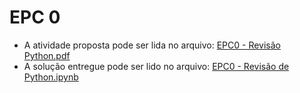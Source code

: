 # EPC 0

- A atividade proposta pode ser lida no arquivo: [EPC0 - Revisão Python.pdf](https://github.com/VitorDiToro/EC016-IA/blob/master/EPC0/EPC0%20-%20Revis%C3%A3o%20Python.pdf)
- A solução entregue pode ser lido no arquivo: [EPC0 - Revisão de Python.ipynb](https://github.com/VitorDiToro/EC016-IA/blob/master/EPC0/EPC0%20-%20Revis%C3%A3o%20de%20Python.ipynb)
